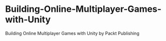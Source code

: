 # Building-Online-Multiplayer-Games-with-Unity
Building Online Multiplayer Games with Unity by Packt Publishing
